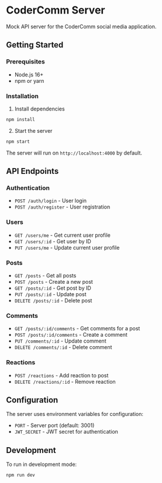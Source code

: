# CoderComm Server

Mock API server for the CoderComm social media application.

## Getting Started

### Prerequisites

- Node.js 16+
- npm or yarn

### Installation

1. Install dependencies

```bash
npm install
```

2. Start the server

```bash
npm start
```

The server will run on `http://localhost:4000` by default.

## API Endpoints

### Authentication

- `POST /auth/login` - User login
- `POST /auth/register` - User registration

### Users

- `GET /users/me` - Get current user profile
- `GET /users/:id` - Get user by ID
- `PUT /users/me` - Update current user profile

### Posts

- `GET /posts` - Get all posts
- `POST /posts` - Create a new post
- `GET /posts/:id` - Get post by ID
- `PUT /posts/:id` - Update post
- `DELETE /posts/:id` - Delete post

### Comments

- `GET /posts/:id/comments` - Get comments for a post
- `POST /posts/:id/comments` - Create a comment
- `PUT /comments/:id` - Update comment
- `DELETE /comments/:id` - Delete comment

### Reactions

- `POST /reactions` - Add reaction to post
- `DELETE /reactions/:id` - Remove reaction

## Configuration

The server uses environment variables for configuration:

- `PORT` - Server port (default: 3001)
- `JWT_SECRET` - JWT secret for authentication

## Development

To run in development mode:

```bash
npm run dev
```
